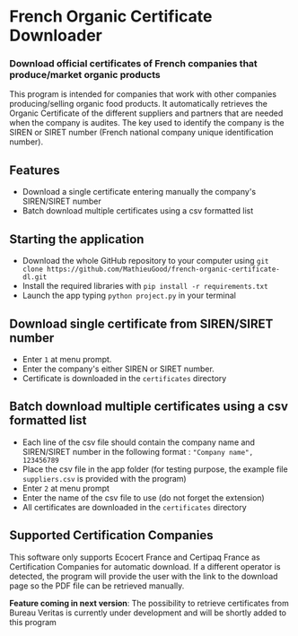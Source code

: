 # French Organic Certificate Downloader

### Download official certificates of French companies that produce/market organic products

This program is intended for companies that work with other companies producing/selling organic food products. It automatically retrieves the Organic Certificate of the different suppliers and partners that are needed when the company is audites. The key used to identify the company is the SIREN or SIRET number (French national company unique identification number).

## Features
* Download a single certificate entering manually the company's SIREN/SIRET number
* Batch download multiple certificates using a csv formatted list

## Starting the application
* Download the whole GitHub repository to your computer using `git clone https://github.com/MathieuGood/french-organic-certificate-dl.git`
* Install the required libraries with `pip install -r requirements.txt`
* Launch the app typing `python project.py` in your terminal


## Download single certificate from SIREN/SIRET number
* Enter `1` at menu prompt.
* Enter the company's either SIREN or SIRET number.
* Certificate is downloaded in the `certificates` directory

## Batch download multiple certificates using a csv formatted list
* Each line of the csv file should contain the company name and SIREN/SIRET number in the following format : `"Company name", 123456789`
* Place the csv file in the app folder (for testing purpose, the example file `suppliers.csv` is provided with the program)
* Enter `2` at menu prompt
* Enter the name of the csv file to use (do not forget the extension)
* All certificates are downloaded in the `certificates` directory


## Supported Certification Companies
This software only supports Ecocert France and Certipaq France as Certification Companies for automatic download. If a different operator is detected, the program will provide the user with the link to the download page so the PDF file can be retrieved manually.

**Feature coming in next version**: The possibility to retrieve certificates from Bureau Veritas is currently under development and will be shortly added to this program